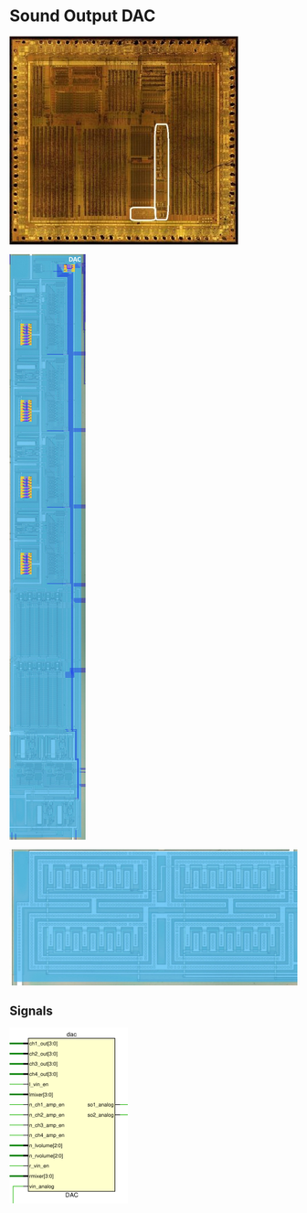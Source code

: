 # Sound Output DAC

![locator_dac](/imgstore/soc/locator_dac.jpg)

![dac1](/imgstore/soc/dac1.jpg)

![dac2](/imgstore/soc/dac2.jpg)

## Signals

![dac_ports](/imgstore/soc/dac_ports.png)
